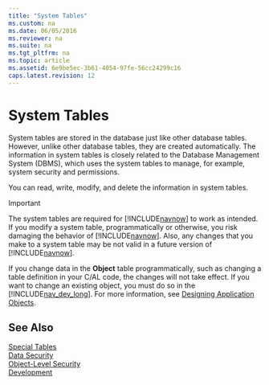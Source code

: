 ```yaml
---
title: "System Tables"
ms.custom: na
ms.date: 06/05/2016
ms.reviewer: na
ms.suite: na
ms.tgt_pltfrm: na
ms.topic: article
ms.assetid: 6e9be5ec-3b61-4054-97fe-56cc24299c16
caps.latest.revision: 12
---
```

# System Tables
System tables are stored in the database just like other database tables. However, unlike other database tables, they are created automatically. The information in system tables is closely related to the Database Management System \(DBMS\), which uses the system tables to manage, for example, system security and permissions.  
  
 You can read, write, modify, and delete the information in system tables.  
  
> [!IMPORTANT]  
>  The system tables are required for [!INCLUDE[navnow](../dynamics-nav/includes/navnow_md.md)] to work as intended. If you modify a system table, programmatically or otherwise, you risk damaging the behavior of [!INCLUDE[navnow](../dynamics-nav/includes/navnow_md.md)]. Also, any changes that you make to a system table may be not valid in a future version of [!INCLUDE[navnow](../dynamics-nav/includes/navnow_md.md)].  
  
 If you change data in the **Object** table programmatically, such as changing a table definition in your C\/AL code, the changes will not take effect. If you want to change an existing object, you must do so in the [!INCLUDE[nav_dev_long](../dynamics-nav/includes/nav_dev_long_md.md)]. For more information, see [Designing Application Objects](../dynamics-nav/Designing-Application-Objects.md).  
  
## See Also  
 [Special Tables](../dynamics-nav/Special-Tables.md)   
 [Data Security](../dynamics-nav/Data-Security.md)   
 [Object\-Level Security](../dynamics-nav/Object-Level-Security.md)   
 [Development](../dynamics-nav/Development.md)